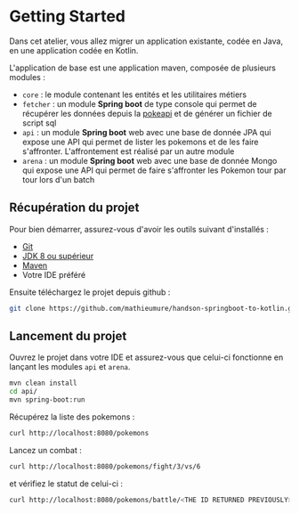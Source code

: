 # Getting Started

Dans cet atelier, vous allez migrer un application existante, codée en Java, en une application codée en Kotlin.

L'application de base est une application maven, composée de plusieurs modules :

- `core` : le module contenant les entités et les utilitaires métiers
- `fetcher` : un module **Spring boot** de type console qui permet de récupérer les données depuis la [pokeapi](https://pokeapi.co/) et de générer un fichier de script sql
- `api` : un module **Spring boot** web avec une base de donnée JPA qui expose une API qui permet de lister les pokemons et de les faire s'affronter. L'affrontement est réalisé par un autre module
- `arena` : un module **Spring boot** web avec une base de donnée Mongo qui expose une API qui permet de faire s'affronter les Pokemon tour par tour lors d'un batch


## Récupération du projet

Pour bien démarrer, assurez-vous d'avoir les outils suivant d'installés :

- [Git](https://git-scm.com/)
- [JDK 8 ou supérieur](https://www.java.com/fr/download/)
- [Maven](https://maven.apache.org/download.cgi)
- Votre IDE préféré


Ensuite téléchargez le projet depuis github :

```bash
git clone https://github.com/mathieumure/handson-springboot-to-kotlin.git
```

## Lancement du projet

Ouvrez le projet dans votre IDE et assurez-vous que celui-ci fonctionne en lançant les modules `api` et `arena`.

```bash
mvn clean install
cd api/
mvn spring-boot:run
```

Récupérez la liste des pokemons :

```bash
curl http://localhost:8080/pokemons
```

Lancez un combat :

```bash
curl http://localhost:8080/pokemons/fight/3/vs/6
```

et vérifiez le statut de celui-ci :

```bash
curl http://localhost:8080/pokemons/battle/<THE ID RETURNED PREVIOUSLY>
```